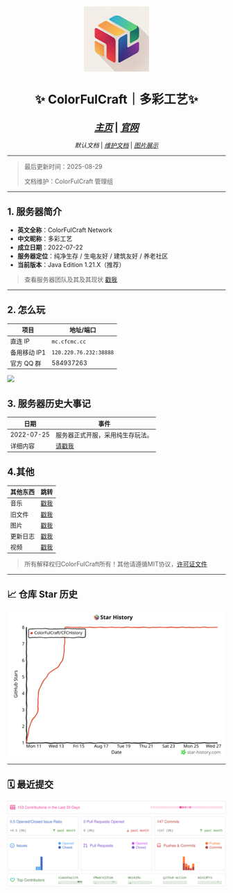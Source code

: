 <div align="center">
  <img src="https://github.com/ColorFulCraft/CFCHistory/raw/main/pictures/icon.jpg" alt="ColorFulCraft Icon" width="150">
  
  # ✨ ColorFulCraft｜多彩工艺✨
  ## *[主页](https://colorfulcraft.github.io/CFCHistory/)* | *[官网](https://blog.xhil.cn/)*
  *默认文档*  |  *[维护文档](readme_admin.md)* | *[图片展示](pictures.md)*
</div>

---
> 最后更新时间：2025-08-29
> 
> 文档维护：ColorFulCraft 管理组
---

## 1. 服务器简介
- **英文全称**：ColorFulCraft Network  
- **中文昵称**：多彩工艺  
- **成立日期**：2022-07-22  
- **服务器定位**：纯净生存 / 生电友好 / 建筑友好 / 养老社区  
- **当前版本**：Java Edition 1.21.X（推荐）
> 查看服务器团队及其及其现状
> [戳我](docs/about.md)
---

## 2. 怎么玩
| 项目 | 地址/端口 |
| --- | --- |
| 直连 IP | `mc.cfcmc.cc` |
| 备用移动 IP1 | `120.220.76.232:38888` |
| 官方 QQ 群 | 584937263 |

<img loading="lazy" src="https://list.mczfw.cn/mc/mc.cfcmc.cc.png"/>


## 3. 服务器历史大事记
| 日期 | 事件 |
| --- | --- |
| 2022-07-25 | 服务器正式开服，采用纯生存玩法。 |
| 详细内容 | [请戳我](docs/Directory.md) |

## 4.其他
| 其他东西 | 跳转 |
| --- | --- |
| 音乐 | [戳我](music/readme.md) |
| 旧文件 | [戳我](old%20files/README.md) |
| 图片  | [戳我](pictures/readme.md) |
| 更新日志 | [戳我](https://github.com/ColorFulCraft/CFCHistory/tree/main/update-log) |
| 视频 | [戳我](videos/README.md) |

> 所有解释权归ColorFulCraft所有！其他请遵循MIT协议，[许可证文件](https://github.com/ColorFulCraft/CFCHistory/blob/main/LICENSE)

---

## 📈 仓库 Star 历史
![Star历史](https://raw.githubusercontent.com/ColorFulCraft/CFCHistory/main/pictures/star-history.svg?sanitize=true)

---

## 🗓️ 最近提交
![代码活动](https://raw.githubusercontent.com/ColorFulCraft/CFCHistory/main/pictures/repobeats.svg?sanitize=true) 

